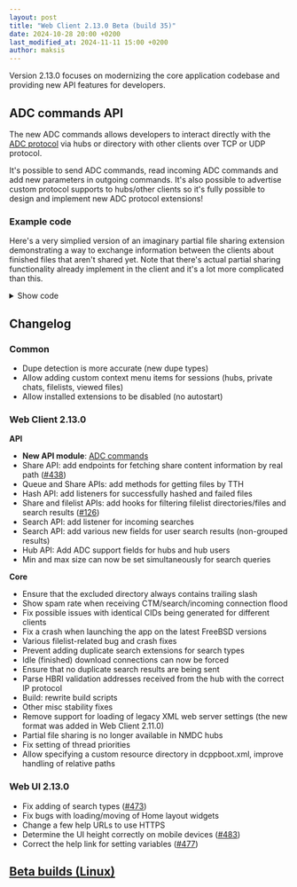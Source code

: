 ```yaml
---
layout: post
title: "Web Client 2.13.0 Beta (build 35)"
date: 2024-10-28 20:00 +0200
last_modified_at: 2024-11-11 15:00 +0200
author: maksis
---
```


<!--more-->

Version 2.13.0 focuses on modernizing the core application codebase and providing new API features for developers. 

## ADC commands API

The new ADC commands allows developers to interact directly with the [ADC protocol](https://adc.sourceforge.io/ADC.html) via hubs or directory with other clients over TCP or UDP protocol.

It's possible to send ADC commands, read incoming ADC commands and add new parameters in outgoing commands. It's also possible to advertise custom protocol supports to hubs/other clients so it's fully possible to design and implement  new ADC protocol extensions!

### Example code

Here's a very simplied version of an imaginary partial file sharing extension demonstrating a way to exchange information between the clients about finished files that aren't shared yet. Note that there's actual partial sharing functionality already implement in the client and it's a lot more complicated than this.

<details>
  <summary>Show code</summary>
  <div markdown=1>

  ```js

  // Add a support for our imaginary partial sharing extension (PSE0) that 
  // is advertised to other hub users in case we need it for other functionality
  // It's not used in this example and in real use cases you shouldn't 
  // add supports "just in case" in order to save hub's bandwidth
  await socket.post(`adc_commands/supports/hub/PSE0`)

  await socket.addListener(
    `search`, 
    'search_incoming_search', 
    async ({ results, query, user }) => {
      if (!query.tth || results.length > 0) {
        // No need to match text searches or if we have results already
        return
      }

      // Check if we have something queued
      const files = socket.post('queue', `files/${query.tth}`)
      if (!files.length) {
        return
      }

      // Send information about all queued files over UDP
      for (const file of files) {
        await socket.post(`adc_commands/udp_command`, {
          command: {
              type: 'U',
              command: 'PSE',
              params: [
                `TH${file.tth}`,
              ]
          },
          user,
        });
      }
    }
  )



  // Listener for incoming partial bundle sharing commands 
  // sent by other clients (PSE)
  await socket.addListener(
    `adc_commands`, 
    'incoming_udp_command/PSE', 
    async (commandData) => {
      const tth = getAdcCommandParam(commandData, 'TH');
      if (tth) {
        // ...add source for the file or do something else
      }

    }
  )

  ```

  </div>
</details>

## Changelog

### Common

- Dupe detection is more accurate (new dupe types)
- Allow adding custom context menu items for sessions (hubs, private chats, filelists, viewed files)
- Allow installed extensions to be disabled (no autostart)

### Web Client 2.13.0

**API**

- **New API module**: [ADC commands](https://airdcpp.docs.apiary.io/#reference/adc-commands/add-search-type)
- Share API: add endpoints for fetching share content information by real path ([#438](https://github.com/airdcpp-web/airdcpp-webclient/issues/438))
- Queue and Share APIs: add methods for getting files by TTH
- Hash API: add listeners for successfully hashed and failed files
- Share and filelist APIs: add hooks for filtering filelist directories/files and search results ([#126](https://github.com/airdcpp/airdcpp-windows/discussions/126))
- Search API: add listener for incoming searches
- Search API: add various new fields for user search results (non-grouped results)
- Hub API: Add ADC support fields for hubs and hub users
- Min and max size can now be set simultaneously for search queries

**Core**

- Ensure that the excluded directory always contains trailing slash
- Show spam rate when receiving CTM/search/incoming connection flood
- Fix possible issues with identical CIDs being generated for different clients
- Fix a crash when launching the app on the latest FreeBSD versions
- Various filelist-related bug and crash fixes
- Prevent adding duplicate search extensions for search types
- Idle (finished) download connections can now be forced
- Ensure that no duplicate search results are being sent
- Parse HBRI validation addresses received from the hub with the correct IP protocol
- Build: rewrite build scripts
- Other misc stability fixes
- Remove support for loading of legacy XML web server settings (the new format was added in Web Client 2.11.0)
- Partial file sharing is no longer available in NMDC hubs
- Fix setting of thread priorities
- Allow specifying a custom resource directory in dcppboot.xml, improve handling of relative paths

### Web UI 2.13.0

- Fix adding of search types ([#473](https://github.com/airdcpp-web/airdcpp-webclient/issues/473))
- Fix bugs with loading/moving of Home layout widgets
- Change a few help URLs to use HTTPS
- Determine the UI height correctly on mobile devices ([#483](https://github.com/airdcpp-web/airdcpp-webclient/issues/483))
- Correct the help link for setting variables ([#477](https://github.com/airdcpp-web/airdcpp-webclient/issues/477))

## [Beta builds (Linux)](http://web-builds.airdcpp.net/develop/)

